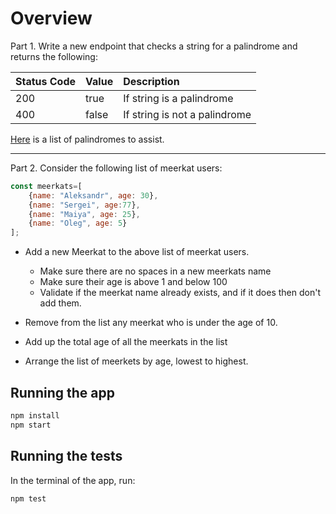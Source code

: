 # Overview

Part 1. Write a new endpoint that checks a string for a palindrome and returns the following:

| Status Code | Value | Description                   |
| ----------- | ----- | :---------------------------- |
| 200         | true  | If string is a palindrome     |
| 400         | false | If string is not a palindrome |

  [Here](https://examples.yourdictionary.com/palindrome-examples.html) is a list of palindromes to assist.

---

Part 2. Consider the following list of meerkat users:

```javascript
const meerkats=[
    {name: "Aleksandr", age: 30},
    {name: "Sergei", age:77},
    {name: "Maiya", age: 25},
    {name: "Oleg", age: 5}
];
```
 - Add a new Meerkat to the above list of meerkat users.
    - Make sure there are no spaces in a new meerkats name
    - Make sure their age is above 1 and below 100
    - Validate if the meerkat name already exists, and if it does then don't add them.
 
 - Remove from the list any meerkat who is under the age of 10.

 - Add up the total age of all the meerkats in the list
 
 - Arrange the list of meerkets by age, lowest to highest.


## Running the app

```bash
npm install
npm start
```

## Running the tests

In the terminal of the app, run:

```bash
npm test
```
